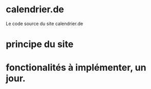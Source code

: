 # calendrier.de
Le code source du site calendrier.de

# principe du site


# fonctionalités à implémenter, un jour.

